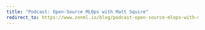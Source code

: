 ```yaml
---
title: "Podcast: Open-Source MLOps with Matt Squire"
redirect_to: https://www.zenml.io/blog/podcast-open-source-mlops-with-matt-squire
---
```

